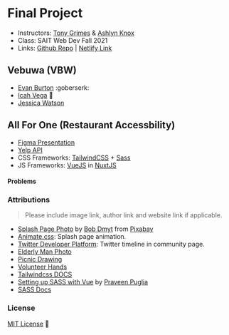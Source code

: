 # Final Project 

- Instructors: [Tony Grimes](https://github.com/acidtone) & [Ashlyn Knox](https://github.com/lilyx13)
- Class: SAIT Web Dev Fall 2021
- Links: [Github Repo](https://github.com/Enyorose/access-app.git) | [Netlify Link](https://mystifying-snyder-eec8e0.netlify.app/)


## Vebuwa (VBW)

- [Evan Burton](https://github.com/Rankorrdagod) :goberserk:
- [Icah Vega](https://github.com/Icahpv) 💁
- [Jessica Watson](https://github.com/Enyorose)

## All For One (Restaurant Accessbility)

- [Figma Presentation](https://www.figma.com/file/oZ8DGkvHOoQpnmdPq1ltMo/VeBuWa-presentation?node-id=0%3A1)
- [Yelp API](https://fusion.yelp.com/)
- CSS Frameworks: [TailwindCSS](https://tailwindcss.com/) + [Sass](https://sass-lang.com/guide)
- JS Frameworks: [VueJS](https://vuejs.org/) in [NuxtJS](https://nuxtjs.org/)

#### Problems 

### Attributions
> Please include image link, author link and website link if applicable.

- [Splash Page Photo](https://pixabay.com/photos/team-friendship-group-hands-4529717/) by [Bob Dmyt](https://pixabay.com/users/bob_dmyt-8820017/) from [Pixabay](https://pixabay.com/)
- [Animate.css](https://animate.style/): Splash page animation.
- [Twitter Developer Platform](https://developer.twitter.com/en/docs/twitter-for-websites/timelines/guides/profile-timeline): Twitter timeline in community page.
- [Elderly Man Photo](https://pixabay.com/photos/man-men-senior-seniors-human-2320829/)
- [Picnic Drawing](https://pixabay.com/vectors/picnic-family-picnic-picnic-basket-4246391/)
- [Volunteer Hands](https://pixabay.com/photos/hand-help-war-backround-waiting-5040992/)
- [Tailwindcss DOCS](https://tailwindcss.com/docs/configuration)
- [Setting up SASS with Vue](https://www.youtube.com/watch?v=jrxalQdn64k) by [Praveen Puglia](https://www.youtube.com/channel/UCEV-PPe9JMwzFz4G1jA3sFQ)
- [SASS Docs](https://sass-lang.com/documentation)
### License
[MIT License](https://opensource.org/licenses/MIT) :scroll: